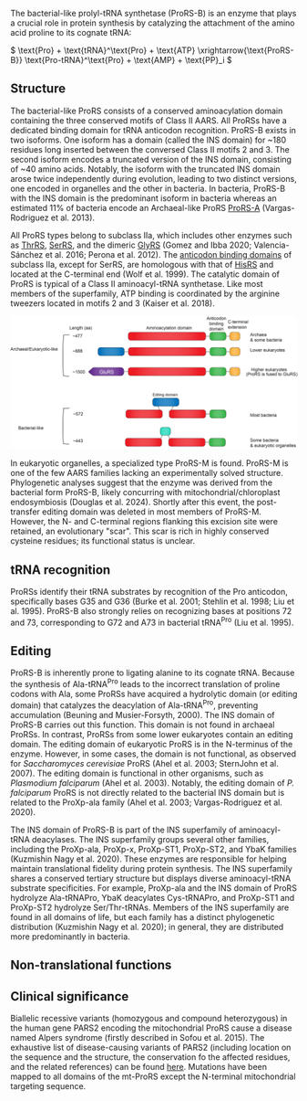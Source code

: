 The bacterial-like prolyl-tRNA synthetase (ProRS-B) is an enzyme that plays a crucial role in protein synthesis by catalyzing the attachment of the amino acid proline to its cognate tRNA:




$ \text{Pro} + \text{tRNA}^\text{Pro} + \text{ATP} \xrightarrow{\text{ProRS-B}} \text{Pro-tRNA}^\text{Pro} + \text{AMP} + \text{PP}_i  $




## Structure

The bacterial-like ProRS consists of a conserved aminoacylation domain containing the three conserved motifs of Class II AARS. All ProRSs have a dedicated binding domain for tRNA anticodon recognition. ProRS-B exists in two isoforms. One isoform has a domain (called the INS domain) for ~180 residues long inserted between the conversed Class II motifs 2 and 3. The second isoform encodes a truncated version of the INS domain, consisting of ~40 amino acids. Notably, the isoform with the truncated INS domain arose twice independently during evolution, leading to two distinct versions, one encoded in organelles and the other in bacteria. In bacteria, ProRS-B with the INS domain is the predominant isoform in bacteria whereas an estimated 11% of bacteria encode an Archaeal-like ProRS [ProRS-A](/class2/pro1) (Vargas-Rodriguez et al. 2013).

All ProRS types belong to subclass IIa, which includes other enzymes such as [ThrRS](/class2/thr), [SerRS](/class2/ser1), and the dimeric [GlyRS](/class2/gly1) (Gomez and Ibba 2020; Valencia-Sánchez et al. 2016; Perona et al. 2012). The [anticodon binding domains](/d/hgpt) of subclass IIa, except for SerRS, are homologous with that of [HisRS](/class2/his) and located at the C-terminal end (Wolf et al. 1999). The catalytic domain of ProRS is typical of a Class II aminoacyl-tRNA synthetase. Like most members of the superfamily, ATP binding is coordinated by the arginine tweezers located in motifs 2 and 3 (Kaiser et al. 2018).


<img src="/fig/ProRS_domain_architectures.png" alt="ProRS domain architecture"/>



In eukaryotic organelles, a specialized type ProRS-M is found. ProRS-M is one of the few AARS families lacking an experimentally solved structure. Phylogenetic analyses suggest that the enzyme was derived from the bacterial form ProRS-B, likely concurring with mitochondrial/chloroplast endosymbiosis (Douglas et al. 2024). Shortly after this event, the post-transfer editing domain was deleted in most members of ProRS-M. However, the N- and C-terminal regions flanking this excision site were retained, an evolutionary "scar". This scar is rich in highly conserved cysteine residues; its functional status is unclear.




## tRNA recognition

ProRSs identify their tRNA substrates by recognition of the Pro anticodon, specifically bases G35 and G36 (Burke et al. 2001; Stehlin et al. 1998; Liu et al. 1995). ProRS-B also strongly relies on recognizing bases at positions 72 and 73, corresponding to G72 and A73 in bacterial tRNA<sup>Pro</sup> (Liu et al. 1995).


## Editing

ProRS-B is inherently prone to ligating alanine to its cognate tRNA. Because the synthesis of Ala-tRNA<sup>Pro</sup> leads to the incorrect translation of proline codons with Ala, some ProRSs have acquired a hydrolytic domain (or editing domain) that catalyzes the deacylation of Ala-tRNA<sup>Pro</sup>, preventing accumulation (Beuning and Musier-Forsyth, 2000). The INS domain of ProRS-B carries out this function. This domain is not found in archaeal ProRSs. In contrast, ProRSs from some lower eukaryotes contain an editing domain. The editing domain of eukaryotic ProRS is in the N-terminus of the enzyme. However, in some cases, the domain is not functional, as observed for *Saccharomyces cerevisiae* ProRS (Ahel et al. 2003; SternJohn et al. 2007).  The editing domain is functional in other organisms, such as *Plasmodium falciparum* (Ahel et al. 2003). Notably, the editing domain of *P. falciparum* ProRS is not directly related to the bacterial INS domain but is related to the ProXp-ala family (Ahel et al. 2003; Vargas-Rodriguez et al. 2020). 

The INS domain of ProRS-B is part of the INS superfamily of aminoacyl-tRNA deacylases. The INS superfamily groups several other families, including the ProXp-ala, ProXp-x, ProXp-ST1, ProXp-ST2, and YbaK families (Kuzmishin Nagy et al. 2020). These enzymes are responsible for helping maintain translational fidelity during protein synthesis. The INS superfamily shares a conserved tertiary structure but displays diverse aminoacyl-tRNA substrate specificities. For example, ProXp-ala and the INS domain of ProRS hydrolyze Ala-tRNAPro, YbaK deacylates Cys-tRNAPro, and ProXp-ST1 and ProXp-ST2 hydrolyze Ser/Thr-tRNAs. Members of the INS superfamily are found in all domains of life, but each family has a distinct phylogenetic distribution (Kuzmishin Nagy et al. 2020); in general, they are distributed more predominantly in bacteria. 




## Non-translational functions



## Clinical significance

Biallelic recessive variants (homozygous and compound heterozygous) in the human gene PARS2 encoding the mitochondrial ProRS cause a disease named Alpers syndrome (firstly described in Sofou et al. 2015). The exhaustive list of disease-causing variants of PARS2 (including location on the sequence and the structure, the conservation fo the affected residues, and the related references) can be found [here](http://misynpat.org/misynpat/PageMaker.rvt?name=PARS2). Mutations have been mapped to all domains of the mt-ProRS except the N-terminal mitochondrial targeting sequence.